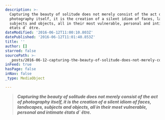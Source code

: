```yaml
---
description: >-
  Capturing the beauty of solitude does not merely consist of the act of
  photography itself, it is the creation of a silent idiom of faces, landscapes,
  subjects and objects, all in their most vulnerable, personal and intimate
  états d` être.
dateModified: '2016-06-12T11:00:10.803Z'
datePublished: '2016-06-12T11:01:40.853Z'
title: ''
author: []
starred: false
sourcePath: >-
  _posts/2016-06-12-capturing-the-beauty-of-solitude-does-not-merely-consist-of.md
inFeed: true
hasPage: false
inNav: false
_type: MediaObject

---
```

> _**Capturing the beauty of solitude does not merely consist of the act of photography itself, it is the creation of a silent idiom of faces, landscapes, subjects and objects, all in their most vulnerable, personal and intimate états d\` être.**_